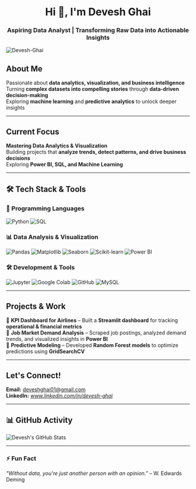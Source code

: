 
<h1 align="center">Hi 👋, I'm Devesh Ghai</h1>  
<h3 align="center">Aspiring Data Analyst | Transforming Raw Data into Actionable Insights</h3>  


<p align="left"> <img src="https://komarev.com/ghpvc/?username=Devesh-Ghai&label=Profile%20views&color=0e75b6&style=flat" alt="Devesh-Ghai" /> </p>  

## About Me  
Passionate about **data analytics, visualization, and business intelligence**  
Turning **complex datasets into compelling stories** through **data-driven decision-making**  
Exploring **machine learning** and **predictive analytics** to unlock deeper insights  

---

## Current Focus  
**Mastering Data Analytics & Visualization**  
Building projects that **analyze trends, detect patterns, and drive business decisions**  
Exploring **Power BI, SQL, and Machine Learning**  

---

## 🛠 Tech Stack & Tools  
### 🔧 Programming Languages  
<div>
  <img src="https://img.shields.io/badge/Python-3776AB?style=for-the-badge&logo=python&logoColor=white" alt="Python"/>
  <img src="https://img.shields.io/badge/SQL-336791?style=for-the-badge&logo=microsoft-sql-server&logoColor=white" alt="SQL"/>
</div>

### 📊 Data Analysis & Visualization  
<div>
  <img src="https://img.shields.io/badge/Pandas-150458?style=for-the-badge&logo=pandas&logoColor=white" alt="Pandas"/>
  <img src="https://img.shields.io/badge/Matplotlib-013243?style=for-the-badge&logo=matplotlib&logoColor=white" alt="Matplotlib"/>
  <img src="https://img.shields.io/badge/Seaborn-3776AB?style=for-the-badge&logo=python&logoColor=white" alt="Seaborn"/>
  <img src="https://img.shields.io/badge/ScikitLearn-F7931E?style=for-the-badge&logo=scikit-learn&logoColor=white" alt="Scikit-learn"/>
  <img src="https://img.shields.io/badge/PowerBI-F2C811?style=for-the-badge&logo=power-bi&logoColor=black" alt="Power BI"/>
</div>

### 🛠 Development & Tools  
<div>
  <img src="https://img.shields.io/badge/Jupyter-F37626?style=for-the-badge&logo=jupyter&logoColor=white" alt="Jupyter"/>
  <img src="https://img.shields.io/badge/GoogleColab-F9AB00?style=for-the-badge&logo=google-colab&logoColor=white" alt="Google Colab"/>
  <img src="https://img.shields.io/badge/GitHub-181717?style=for-the-badge&logo=github&logoColor=white" alt="GitHub"/>
  <img src="https://img.shields.io/badge/MySQL-4479A1?style=for-the-badge&logo=mysql&logoColor=white" alt="MySQL"/>
</div>

---

## Projects & Work  
🔹 **KPI Dashboard for Airlines** – Built a **Streamlit dashboard** for tracking **operational & financial metrics**  
🔹 **Job Market Demand Analysis** – Scraped job postings, analyzed demand trends, and visualized insights in **Power BI**  
🔹 **Predictive Modeling** – Developed **Random Forest models** to optimize predictions using **GridSearchCV**  

---

## Let's Connect!  
**Email:** deveshghai01@gmail.com  
**LinkedIn:** *www.linkedin.com/in/devesh-ghai*  

---

## 📊 GitHub Activity  
![Devesh's GitHub Stats](https://github-readme-stats.vercel.app/api?username=Devesh-Ghai&show_icons=true&theme=radical&hide_border=true)  

---

### ⚡ Fun Fact  
*"Without data, you're just another person with an opinion."* – W. Edwards Deming  

